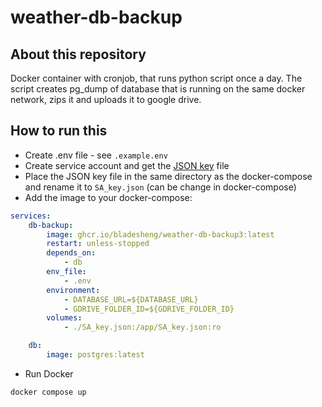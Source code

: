 # weather-db-backup

## About this repository

Docker container with cronjob, that runs python script once a day. The script creates pg_dump of database that is running on the same docker network, zips it and uploads it to google drive.

## How to run this

-   Create .env file - see `.example.env`
-   Create service account and get the [JSON key](https://medium.com/@matheodaly.md/using-google-drive-api-with-python-and-a-service-account-d6ae1f6456c2) file
-   Place the JSON key file in the same directory as the docker-compose and rename it to `SA_key.json` (can be change in docker-compose)
-   Add the image to your docker-compose:

```yaml
services:
    db-backup:
        image: ghcr.io/bladesheng/weather-db-backup3:latest
        restart: unless-stopped
        depends_on:
            - db
        env_file:
            - .env
        environment:
            - DATABASE_URL=${DATABASE_URL}
            - GDRIVE_FOLDER_ID=${GDRIVE_FOLDER_ID}
        volumes:
            - ./SA_key.json:/app/SA_key.json:ro

    db:
        image: postgres:latest
```

-   Run Docker

```sh
docker compose up
```
